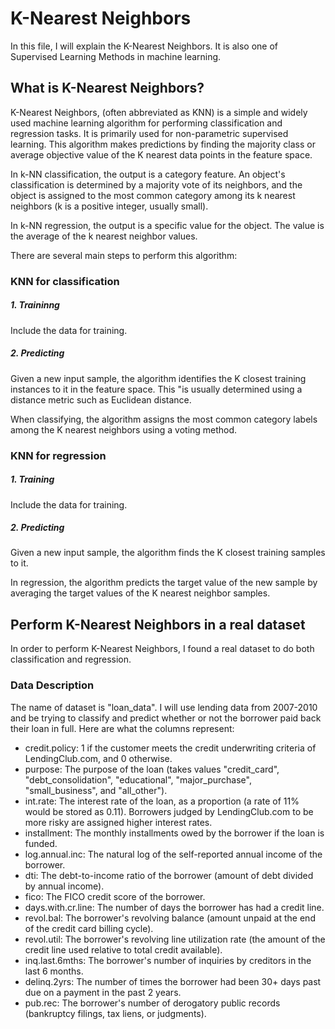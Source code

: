 K-Nearest Neighbors
===================
In this file, I will explain the K-Nearest Neighbors. It is also one of Supervised Learning Methods in machine learning.

What is K-Nearest Neighbors?
--------------------------
K-Nearest Neighbors, (often abbreviated as KNN) is a simple and widely used machine learning algorithm for performing classification and regression tasks. It is primarily used for non-parametric supervised learning. This algorithm makes predictions by finding the majority class or average objective value of the K nearest data points in the feature space. 

In k-NN classification, the output is a category feature. An object's classification is determined by a majority vote of its neighbors, and the object is assigned to the most common category among its k nearest neighbors (k is a positive integer, usually small).

In k-NN regression, the output is a specific value for the object. The value is the average of the k nearest neighbor values.

There are several main steps to perform this algorithm:

### KNN for classification
##### 1. Traininng
Include the data for training.
##### 2. Predicting
Given a new input sample, the algorithm identifies the K closest training instances to it in the feature space. This "is usually determined using a distance metric such as Euclidean distance.

When classifying, the algorithm assigns the most common category labels among the K nearest neighbors using a voting method.
### KNN for regression
##### 1. Training
Include the data for training.
##### 2. Predicting
Given a new input sample, the algorithm finds the K closest training samples to it.

In regression, the algorithm predicts the target value of the new sample by averaging the target values of the K nearest neighbor samples.

Perform K-Nearest Neighbors in a real dataset
--------------------------
In order to perform  K-Nearest Neighbors, I found a real dataset to do both classification and regression.
### Data Description
The name of dataset is "loan_data". I will use lending data from 2007-2010 and be trying to classify and predict whether or not the borrower paid back their loan in full.
Here are what the columns represent:
* credit.policy: 1 if the customer meets the credit underwriting criteria of LendingClub.com, and 0 otherwise.
* purpose: The purpose of the loan (takes values "credit_card", "debt_consolidation", "educational", "major_purchase", "small_business", and "all_other").
* int.rate: The interest rate of the loan, as a proportion (a rate of 11% would be stored as 0.11). Borrowers judged by LendingClub.com to be more risky are assigned higher interest rates.
* installment: The monthly installments owed by the borrower if the loan is funded.
* log.annual.inc: The natural log of the self-reported annual income of the borrower.
* dti: The debt-to-income ratio of the borrower (amount of debt divided by annual income).
* fico: The FICO credit score of the borrower.
* days.with.cr.line: The number of days the borrower has had a credit line.
* revol.bal: The borrower's revolving balance (amount unpaid at the end of the credit card billing cycle).
* revol.util: The borrower's revolving line utilization rate (the amount of the credit line used relative to total credit available).
* inq.last.6mths: The borrower's number of inquiries by creditors in the last 6 months.
* delinq.2yrs: The number of times the borrower had been 30+ days past due on a payment in the past 2 years.
* pub.rec: The borrower's number of derogatory public records (bankruptcy filings, tax liens, or judgments).
